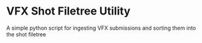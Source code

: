 # VFX Shot Filetree Utility
A simple python script for ingesting VFX submissions and sorting them into the shot filetree
